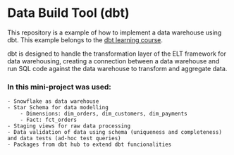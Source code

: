 # Data Build Tool (dbt) 

This repository is a example of how to implement a data warehouse using dbt. 
This example belongs to the [dbt learning course](https://courses.getdbt.com/courses/fundamentals).

dbt is designed to handle the transformation layer of the ELT framework for data warehousing, creating a connection
between a data warehouse and run SQL code against the data warehouse to transform and aggregate data.

### In this mini-project was used:
    - Snowflake as data warehouse
    - Star Schema for data modelling
        - Dimensions: dim_orders, dim_customers, dim_payments
        - Fact: fct_orders
    - Staging views for raw data processing
    - Data validation of data using schema (uniqueness and completeness) and data tests (ad-hoc test queries)
    - Packages from dbt hub to extend dbt funcionalities